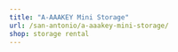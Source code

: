 ```yaml
---
title: "A-AAAKEY Mini Storage"
url: /san-antonio/a-aaakey-mini-storage/
shop: storage rental
---
```


